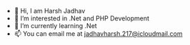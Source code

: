 - 👋 Hi, I am Harsh Jadhav
- 👀 I’m interested in .Net and PHP Development 
- 🌱 I’m currently learning .Net
- 📫 You can email me at jadhavharsh.217@icloudmail.com

<!---
HarshJadhav103/HarshJadhav103 is a ✨ special ✨ repository because its `README.md` (this file) appears on your GitHub profile.
You can click the Preview link to take a look at your changes.
--->
